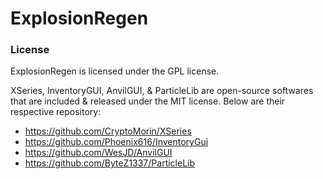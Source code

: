 # ExplosionRegen
### License
ExplosionRegen is licensed under the GPL license.

XSeries, InventoryGUI, AnvilGUI, & ParticleLib are open-source softwares that are included & released under the MIT license. Below are their respective repository:
 - https://github.com/CryptoMorin/XSeries
 - https://github.com/Phoenix616/InventoryGui
 - https://github.com/WesJD/AnvilGUI
 - https://github.com/ByteZ1337/ParticleLib
